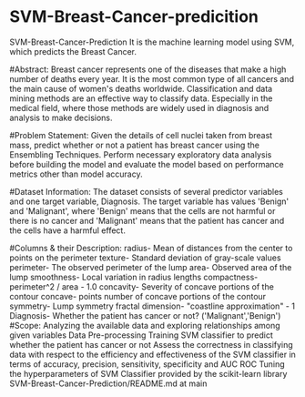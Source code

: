 # SVM-Breast-Cancer-predicition
SVM-Breast-Cancer-Prediction
It is the machine learning model using SVM, which predicts the Breast Cancer.

#Abstract:
Breast cancer represents one of the diseases that make a high number of deaths every year. It is the most common type of all cancers and the main cause of women's deaths worldwide. Classification and data mining methods are an effective way to classify data. Especially in the medical field, where those methods are widely used in diagnosis and analysis to make decisions.

#Problem Statement:
Given the details of cell nuclei taken from breast mass, predict whether or not a patient has breast cancer using the Ensembling Techniques. Perform necessary exploratory data analysis before building the model and evaluate the model based on performance metrics other than model accuracy.

#Dataset Information:
The dataset consists of several predictor variables and one target variable, Diagnosis. The target variable has values 'Benign' and 'Malignant', where 'Benign' means that the cells are not harmful or there is no cancer and 'Malignant' means that the patient has cancer and the cells have a harmful effect.

#Columns & their Description:
radius- Mean of distances from the center to points on the perimeter
texture- Standard deviation of gray-scale values
perimeter- The observed perimeter of the lump
area- Observed area of the lump
smoothness- Local variation in radius lengths
compactness- perimeter^2 / area - 1.0
concavity- Severity of concave portions of the contour
concave- points number of concave portions of the contour
symmetry- Lump symmetry
fractal dimension- "coastline approximation" - 1
Diagnosis- Whether the patient has cancer or not? ('Malignant','Benign')
#Scope:
Analyzing the available data and exploring relationships among given variables
Data Pre-processing
Training SVM classifier to predict whether the patient has cancer or not
Assess the correctness in classifying data with respect to the efficiency and effectiveness of the SVM classifier in terms of accuracy, precision, sensitivity, specificity and AUC ROC
Tuning the hyperparameters of SVM Classifier provided by the scikit-learn library
SVM-Breast-Cancer-Prediction/README.md at main
